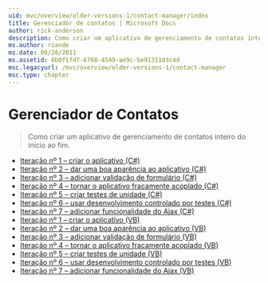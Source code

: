 ```yaml
---
uid: mvc/overview/older-versions-1/contact-manager/index
title: Gerenciador de contatos | Microsoft Docs
author: rick-anderson
description: Como criar um aplicativo de gerenciamento de contatos inteiro do início ao fim.
ms.author: riande
ms.date: 09/28/2011
ms.assetid: 6b0f1fd7-6768-4549-ae9c-be9131103c4d
msc.legacyurl: /mvc/overview/older-versions-1/contact-manager
msc.type: chapter
---
```

<a name="contact-manager"></a>Gerenciador de Contatos
====================
> Como criar um aplicativo de gerenciamento de contatos inteiro do início ao fim.


- [Iteração nº 1 – criar o aplicativo (C#)](iteration-1-create-the-application-cs.md)
- [Iteração nº 2 – dar uma boa aparência ao aplicativo (C#)](iteration-2-make-the-application-look-nice-cs.md)
- [Iteração nº 3 – adicionar validação de formulário (C#)](iteration-3-add-form-validation-cs.md)
- [Iteração nº 4 – tornar o aplicativo fracamente acoplado (C#)](iteration-4-make-the-application-loosely-coupled-cs.md)
- [Iteração nº 5 – criar testes de unidade (C#)](iteration-5-create-unit-tests-cs.md)
- [Iteração nº 6 – usar desenvolvimento controlado por testes (C#)](iteration-6-use-test-driven-development-cs.md)
- [Iteração nº 7 – adicionar funcionalidade do Ajax (C#)](iteration-7-add-ajax-functionality-cs.md)
- [Iteração nº 1 – criar o aplicativo (VB)](iteration-1-create-the-application-vb.md)
- [Iteração nº 2 – dar uma boa aparência ao aplicativo (VB)](iteration-2-make-the-application-look-nice-vb.md)
- [Iteração nº 3 – adicionar validação de formulário (VB)](iteration-3-add-form-validation-vb.md)
- [Iteração nº 4 – tornar o aplicativo fracamente acoplado (VB)](iteration-4-make-the-application-loosely-coupled-vb.md)
- [Iteração nº 5 – criar testes de unidade (VB)](iteration-5-create-unit-tests-vb.md)
- [Iteração nº 6 – usar desenvolvimento controlado por testes (VB)](iteration-6-use-test-driven-development-vb.md)
- [Iteração nº 7 – adicionar funcionalidade do Ajax (VB)](iteration-7-add-ajax-functionality-vb.md)
